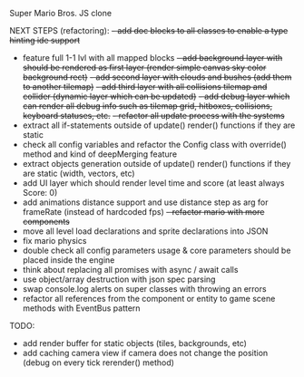 Super Mario Bros. JS clone

NEXT STEPS (refactoring):
~~- add doc blocks to all classes to enable a type hinting ide support~~
- feature full 1-1 lvl with all mapped blocks
~~- add background layer with should be rendered as first layer (render simple canvas sky color background rect)~~
~~- add second layer with clouds and bushes (add them to another tilemap)~~
~~- add third layer with all collisions tilemap and collider (dynamic layer which can be updated)~~
~~- add debug layer which can render all debug info such as tilemap grid, hitboxes, collisions, keyboard statuses, etc.~~
~~- refactor all update process with the systems~~
- extract all if-statements outside of update() render() functions if they are static
- check all config variables and refactor the Config class with override() method and kind of deepMerging feature
- extract objects generation outside of update() render() functions if they are static (width, vectors, etc)
- add UI layer which should render level time and score (at least always Score: 0)
- add animations distance support and use distance step as arg for frameRate (instead of hardcoded fps)
~~- refactor mario with more components~~
- move all level load declarations and sprite declarations into JSON
- fix mario physics
- double check all config parameters usage & core parameters should be placed inside the engine
- think about replacing all promises with async / await calls
- use object/array destruction with json spec parsing
- swap console.log alerts on super classes with throwing an errors
- refactor all references from the component or entity to game scene methods with EventBus pattern 

TODO:
- add render buffer for static objects (tiles, backgrounds, etc)
- add caching camera view if camera does not change the position (debug on every tick rerender() method)
 